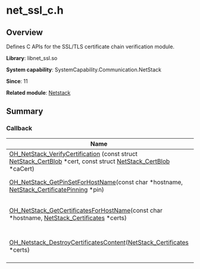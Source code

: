 # net_ssl_c.h


## Overview

Defines C APIs for the SSL/TLS certificate chain verification module.

**Library**: libnet_ssl.so

**System capability**: SystemCapability.Communication.NetStack

**Since**: 11

**Related module**: [Netstack](netstack.md)


## Summary


### Callback

| Name| Description|
| -------- | -------- |
| [OH_NetStack_VerifyCertification](netstack.md#oh_netstack_verifycertification) (const struct [NetStack_CertBlob](_net_stack___cert_blob.md) \*cert, const struct [NetStack_CertBlob](_net_stack___cert_blob.md) \*caCert) | Verifies the certificate chain.|
| [OH_NetStack_GetPinSetForHostName](netstack.md#OH_NetStack_GetPinSetForHostName)(const char \*hostname, [NetStack_CertificatePinning](_net_stack___certificate_pinning.md) \*pin) | Get pin set for hostname. |
| [OH_NetStack_GetCertificatesForHostName](netstack.md#OH_NetStack_GetCertificatesForHostName)(const char \*hostname, [NetStack_Certificates](_net_stack___certificates.md) \*certs) | Get certificates for hostname. |
| [OH_Netstack_DestroyCertificatesContent](netstack.md#OH_Netstack_DestroyCertificatesContent)([NetStack_Certificates](_net_stack___certificates.md) \*certs) | Free content of the certificates. |
